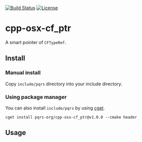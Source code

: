 [![Build Status](https://travis-ci.org/pqrs-org/cpp-osx-cf_ptr.svg?branch=master)](https://travis-ci.org/pqrs-org/cpp-osx-cf_ptr)
[![License](https://img.shields.io/badge/license-Boost%20Software%20License-blue.svg)](https://github.com/pqrs-org/cpp-osx-cf_ptr/blob/master/LICENSE.md)

# cpp-osx-cf_ptr

A smart pointer of `CFTypeRef`.

## Install

### Manual install

Copy `include/pqrs` directory into your include directory.

### Using package manager

You can also install `include/pqrs` by using [cget](https://github.com/pfultz2/cget).

```shell
cget install pqrs-org/cpp-osx-cf_ptr@v1.0.0 --cmake header
```

## Usage

```cpp

```
